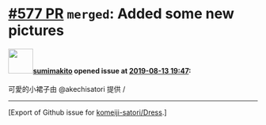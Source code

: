 # [\#577 PR](https://github.com/komeiji-satori/Dress/pull/577) `merged`: Added some new pictures

#### <img src="https://avatars.githubusercontent.com/u/5277268?u=ecf1f516c9ba00dcd8b767f7dcb146c3e22a38f5&v=4" width="50">[sumimakito](https://github.com/sumimakito) opened issue at [2019-08-13 19:47](https://github.com/komeiji-satori/Dress/pull/577):

可愛的小裙子由 @akechisatori 提供 /




-------------------------------------------------------------------------------



[Export of Github issue for [komeiji-satori/Dress](https://github.com/komeiji-satori/Dress).]
